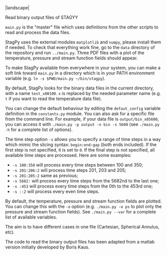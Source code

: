 |landscape|

Read binary output files of STAGYY

`main.py` is the "master" file which uses definitions from the other scripts to
read and process the data files.

StagPy uses the external modules `matplotlib` and `numpy`, please install them
if needed. To check that everything work fine, go to the `data` directory of
the repository and run `../main.py`. Three PDF files with a plot of the
temperature, pressure and stream function fields should appear.

To make StagPy available from everywhere in your system, you can make a soft
link toward `main.py` in a directory which is in your PATH environment variable
(e.g. `ln -s $PWD/main.py ~/bin/stagpy`).

By default, StagPy looks for the binary data files in the current directory,
with a name `test_x00100`. `x` is replaced by the needed parameter name (e.g.
`t` if you want to read the temperature data file).

You can change the default behaviour by editing the `defaut_config` variable
definition in the `constants.py` module. You can also ask for a specific file
from the command line. For example, if your data file is `output/bin_x05600`,
you can access it with `./main.py -p output -n bin -s 5600` (see `./main.py -h`
for a complete list of options).

The time step option `-s` allows you to specify a range of time steps in a way
which mimic the slicing syntax: `begin:end:gap` (both ends included). If the
first step is not specified, it is set to `0`. If the final step is not
specified, all available time steps are processed. Here are some examples:

- `-s 100:350` will process every time steps between 100 and 350;
- `-s 201:206:2` will process time steps 201, 203 and 205;
- `-s 201:205:2` same as previous;
- `-s 5682:` will process every time steps from the 5682nd to the last one;
- `-s :453` will process every time steps from the 0th to the 453rd one;
- `-s ::2` will process every even time steps.


By default, the temperature, pressure and stream function fields are plotted.
You can change this with the `-o` option (e.g. `./main.py -o ps` to plot only
the pressure and stream function fields). See `./main.py --var` for a complete
list of available variables.

The aim is to have different cases in one file (Cartesian, Spherical Annulus,
etc).

The code to read the binary output files has been adapted from a matlab version
initially developed by Boris Kaus.
